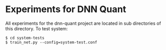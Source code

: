# Experiments for DNN Quant

All experiments for the dnn-quant project are located in sub
directories of this directory. To test system:

```shell
$ cd system-tests
$ train_net.py --config=system-test.conf
```
